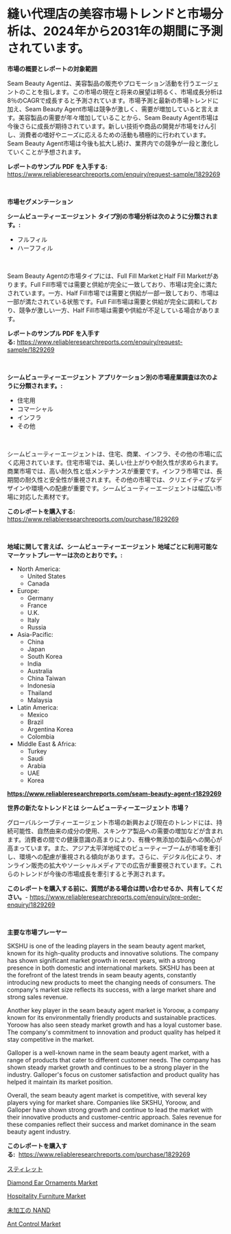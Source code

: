 <p><h1>縫い代理店の美容市場トレンドと市場分析は、2024年から2031年の期間に予測されています。</h1></p><p><strong>市場の概要とレポートの対象範囲</strong></p>
<p><p>Seam Beauty Agentは、美容製品の販売やプロモーション活動を行うエージェントのことを指します。この市場の現在と将来の展望は明るく、市場成長分析は8％のCAGRで成長すると予測されています。市場予測と最新の市場トレンドに加え、Seam Beauty Agent市場は競争が激しく、需要が増加していると言えます。美容製品の需要が年々増加していることから、Seam Beauty Agent市場は今後さらに成長が期待されています。新しい技術や商品の開発が市場をけん引し、消費者の嗜好やニーズに応えるための活動も積極的に行われています。Seam Beauty Agent市場は今後も拡大し続け、業界内での競争が一段と激化していくことが予想されます。</p></p>
<p><strong>レポートのサンプル PDF を入手する:</strong> <a href="https://www.reliableresearchreports.com/enquiry/request-sample/1829269">https://www.reliableresearchreports.com/enquiry/request-sample/1829269</a></p>
<p>&nbsp;</p>
<p><strong>市場セグメンテーション</strong></p>
<p><strong>シームビューティーエージェント タイプ別の市場分析は次のように分類されます。:</strong></p>
<p><ul><li>フルフィル</li><li>ハーフフィル</li></ul></p>
<p>&nbsp;</p>
<p><p>Seam Beauty Agentの市場タイプには、Full Fill MarketとHalf Fill Marketがあります。Full Fill市場では需要と供給が完全に一致しており、市場は完全に満たされています。一方、Half Fill市場では需要と供給が一部一致しており、市場は一部が満たされている状態です。Full Fill市場は需要と供給が完全に調和しており、競争が激しい一方、Half Fill市場は需要や供給が不足している場合があります。</p></p>
<p><strong>レポートのサンプル PDF を入手する:</strong>&nbsp;<a href="https://www.reliableresearchreports.com/enquiry/request-sample/1829269">https://www.reliableresearchreports.com/enquiry/request-sample/1829269</a></p>
<p>&nbsp;</p>
<p><strong> シームビューティーエージェント アプリケーション別の市場産業調査は次のように分類されます。:</strong></p>
<p><ul><li>住宅用</li><li>コマーシャル</li><li>インフラ</li><li>その他</li></ul></p>
<p>&nbsp;</p>
<p><p>シームビューティーエージェントは、住宅、商業、インフラ、その他の市場に広く応用されています。住宅市場では、美しい仕上がりや耐久性が求められます。商業市場では、高い耐久性と低メンテナンスが重要です。インフラ市場では、長期間の耐久性と安全性が重視されます。その他の市場では、クリエイティブなデザインや環境への配慮が重要です。シームビューティーエージェントは幅広い市場に対応した素材です。</p></p>
<p><strong>このレポートを購入する:</strong>&nbsp; <a href="https://www.reliableresearchreports.com/purchase/1829269">https://www.reliableresearchreports.com/purchase/1829269</a></p>
<p>&nbsp;</p>
<p><strong>地域に関して言えば、シームビューティーエージェント 地域ごとに利用可能なマーケットプレーヤーは次のとおりです。:</strong></p>
<p><ul>
    <li>
        North America:
        <ul>
            <li>United States</li>
            <li>Canada</li>
        </ul>
    </li>
    <li>
        Europe:
        <ul>
            <li>Germany</li>
            <li>France</li>
            <li>U.K.</li>
            <li>Italy</li>
            <li>Russia</li>
        </ul>
    </li>
    <li>
        Asia-Pacific:
        <ul>
            <li>China</li>
            <li>Japan</li>
            <li>South Korea</li>
            <li>India</li>
            <li>Australia</li>
            <li>China Taiwan</li>
            <li>Indonesia</li>
            <li>Thailand</li>
            <li>Malaysia</li>
        </ul>
    </li>
    <li>
        Latin America:
        <ul>
            <li>Mexico</li>
            <li>Brazil</li>
            <li>Argentina Korea</li>
            <li>Colombia</li>
        </ul>
    </li>
    <li>
        Middle East & Africa:
        <ul>
            <li>Turkey</li>
            <li>Saudi</li>
            <li>Arabia</li>
            <li>UAE</li>
            <li>Korea</li>
        </ul>
    </li>
    </ul></p>
<p><strong><a href="https://www.reliableresearchreports.com/seam-beauty-agent-r1829269">https://www.reliableresearchreports.com/seam-beauty-agent-r1829269</a></strong>&nbsp;</p>
<p><strong>世界の新たなトレンドとは シームビューティーエージェント 市場？</strong></p>
<p><p>グローバルシーブティーエージェント市場の新興および現在のトレンドには、持続可能性、自然由来の成分の使用、スキンケア製品への需要の増加などが含まれます。消費者の間での健康意識の高まりにより、有機や無添加の製品への関心が高まっています。また、アジア太平洋地域でのビューティーブームが市場を牽引し、環境への配慮が重視される傾向があります。さらに、デジタル化により、オンライン販売の拡大やソーシャルメディアでの広告が重要視されています。これらのトレンドが今後の市場成長を牽引すると予測されます。</p></p>
<p><strong>このレポートを購入する前に、質問がある場合は問い合わせるか、共有してください。</strong>- <a href="https://www.reliableresearchreports.com/enquiry/pre-order-enquiry/1829269">https://www.reliableresearchreports.com/enquiry/pre-order-enquiry/1829269</a></p>
<p>&nbsp;</p>
<p><strong>主要な市場プレーヤー</strong></p>
<p><p>SKSHU is one of the leading players in the seam beauty agent market, known for its high-quality products and innovative solutions. The company has shown significant market growth in recent years, with a strong presence in both domestic and international markets. SKSHU has been at the forefront of the latest trends in seam beauty agents, constantly introducing new products to meet the changing needs of consumers. The company's market size reflects its success, with a large market share and strong sales revenue.</p><p>Another key player in the seam beauty agent market is Yoroow, a company known for its environmentally friendly products and sustainable practices. Yoroow has also seen steady market growth and has a loyal customer base. The company's commitment to innovation and product quality has helped it stay competitive in the market.</p><p>Galloper is a well-known name in the seam beauty agent market, with a range of products that cater to different customer needs. The company has shown steady market growth and continues to be a strong player in the industry. Galloper's focus on customer satisfaction and product quality has helped it maintain its market position.</p><p>Overall, the seam beauty agent market is competitive, with several key players vying for market share. Companies like SKSHU, Yoroow, and Galloper have shown strong growth and continue to lead the market with their innovative products and customer-centric approach. Sales revenue for these companies reflect their success and market dominance in the seam beauty agent industry.</p></p>
<p><strong>このレポートを購入する:</strong>&nbsp;&nbsp;<a href="https://www.reliableresearchreports.com/purchase/1829269">https://www.reliableresearchreports.com/purchase/1829269</a></p>
<p><p><a href="https://github.com/MosesSpinka1914/Market-Research-Report-List-1/blob/main/298432776482.md">スティレット</a></p><p><a href="https://www.linkedin.com/pulse/diamond-ear-ornaments-market-size-share-amp-trends-analysis-sxkhe">Diamond Ear Ornaments Market</a></p><p><a href="https://issuu.com/reportprime-2/docs/hospitality-furniture-market-size-2030.pptx">Hospitality Furniture Market</a></p><p><a href="https://github.com/RudyBoyer2017/Market-Research-Report-List-1/blob/main/261016676483.md">未加工の NAND</a></p><p><a href="https://issuu.com/reportprime-2/docs/ant-control-market-size-2030.pptx">Ant Control Market</a></p></p>